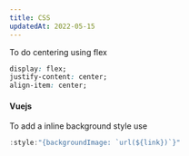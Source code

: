 ```yaml
---
title: CSS
updatedAt: 2022-05-15
---
```


To do centering using flex
```css
display: flex;
justify-content: center;
align-item: center;
```
#### Vuejs

To add a inline background style use
  ```js
  :style:"{backgroundImage: `url(${link})`}"
  ```
